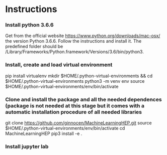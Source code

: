 # Instructions

### Install python 3.6.6 
Get from the official website https://www.python.org/downloads/mac-osx/ the version Python 3.6.6.
Follow the instructions and install it. The predefined folder should be 
/Library/Frameworks/Python.framework/Versions/3.6/bin/python3.

### Install, create and load virtual environment 
pip install virtualenv
mkdir $HOME/.python-virtual-environments && cd $HOME/.python-virtual-environments
python3 -m venv env
source $HOME/.python-virtual-environments/env/bin/activate


### Clone and install the package and all the needed dependences (package is not needed at this stage but it comes with a automatic installation procedure of all needed libraries
git clone https://github.com/ginnocen/MachineLearningHEP.git
source $HOME/.python-virtual-environments/env/bin/activate
cd MachineLearningHEP
pip3 install -e . 

### Install jupyter lab




